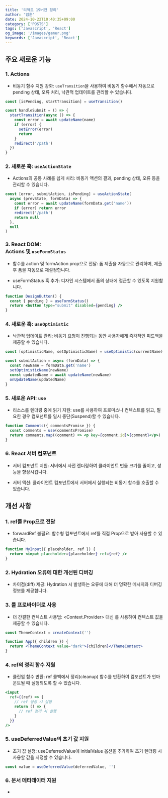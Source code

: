 ```yaml
---
title: '리액트 19버전 정리'
author: '임훈'
date: 2024-10-22T10:40:35+09:00
category: ['POSTS']
tags: ['Javascript', 'React']
og_image: '/images/gamer.png'
keywords: ['Javascript', 'React']
---
```


## 주요 새로운 기능

### 1. Actions

- 비동기 함수 지원 강화: `useTransition`을 사용하여 비동기 함수에서 자동으로 pending 상태, 오류 처리, 낙관적 업데이트를 관리할 수 있습니다.

```jsx
const [isPending, startTransition] = useTransition()

const handleSubmit = () => {
  startTransition(async () => {
    const error = await updateName(name)
    if (error) {
      setError(error)
      return
    }
    redirect('/path')
  })
}
```

### 2. 새로운 훅: `useActionState`

- Actions의 공통 사례를 쉽게 처리: 비동기 액션의 결과, pending 상태, 오류 등을 관리할 수 있습니다.

```jsx
const [error, submitAction, isPending] = useActionState(
  async (prevState, formData) => {
    const error = await updateName(formData.get('name'))
    if (error) return error
    redirect('/path')
    return null
  },
  null
)
```

### 3. React DOM: <form> Actions 및 `useFormStatus`

- 함수를 action 및 formAction prop으로 전달: 폼 제출을 자동으로 관리하며, 제출 후 폼을 자동으로 재설정합니다.

- useFormStatus 훅 추가: 디자인 시스템에서 폼의 상태에 접근할 수 있도록 지원합니다.

```jsx
function DesignButton() {
  const { pending } = useFormStatus()
  return <button type="submit" disabled={pending} />
}
```

### 4. 새로운 훅: `useOptimistic`

- 낙관적 업데이트 관리: 비동기 요청이 진행되는 동안 사용자에게 즉각적인 피드백을 제공할 수 있습니다.

```jsx
const [optimisticName, setOptimisticName] = useOptimistic(currentName)

const submitAction = async (formData) => {
  const newName = formData.get('name')
  setOptimisticName(newName)
  const updatedName = await updateName(newName)
  onUpdateName(updatedName)
}
```

### 5. 새로운 API: `use`

- 리소스를 렌더링 중에 읽기 지원: use를 사용하여 프로미스나 컨텍스트를 읽고, 필요한 경우 컴포넌트를 일시 중단(Suspend)할 수 있습니다.

```jsx
function Comments({ commentsPromise }) {
  const comments = use(commentsPromise)
  return comments.map((comment) => <p key={comment.id}>{comment}</p>)
}
```

### 6. React 서버 컴포넌트

- 서버 컴포넌트 지원: 서버에서 사전 렌더링하여 클라이언트 번들 크기를 줄이고, 성능을 향상시킵니다.

- 서버 액션: 클라이언트 컴포넌트에서 서버에서 실행되는 비동기 함수를 호출할 수 있습니다.

## 개선 사항

### 1. ref를 Prop으로 전달

- forwardRef 불필요: 함수형 컴포넌트에서 ref를 직접 Prop으로 받아 사용할 수 있습니다.

```jsx
function MyInput({ placeholder, ref }) {
  return <input placeholder={placeholder} ref={ref} />
}
```

### 2. Hydration 오류에 대한 개선된 디버깅

- 차이점(diff) 제공: Hydration 시 발생하는 오류에 대해 더 명확한 메시지와 디버깅 정보를 제공합니다.

### 3. <Context>를 프로바이더로 사용

- 더 간결한 컨텍스트 사용법: <Context.Provider> 대신 <Context>를 사용하여 컨텍스트 값을 제공할 수 있습니다.

```jsx
const ThemeContext = createContext('')

function App({ children }) {
  return <ThemeContext value="dark">{children}</ThemeContext>
}
```

### 4. ref의 정리 함수 지원

- 클린업 함수 반환: ref 콜백에서 정리(cleanup) 함수를 반환하여 컴포넌트가 언마운트될 때 실행되도록 할 수 있습니다.

```jsx
<input
  ref={(ref) => {
    // ref 생성 시 실행
    return () => {
      // ref 정리 시 실행
    }
  }}
/>
```

### 5. useDeferredValue의 초기 값 지원

- 초기 값 설정: useDeferredValue에 initialValue 옵션을 추가하여 초기 렌더링 시 사용할 값을 지정할 수 있습니다.

```jsx
const value = useDeferredValue(deferredValue, '')
```

### 6. 문서 메타데이터 지원

- <title>, <meta>, <link> 태그의 자연스러운 사용: 컴포넌트 내에서 문서의 메타데이터를 직접 정의하고, React가 이를 <head>로 자동 호이스팅합니다.

```jsx
function BlogPost({ post }) {
  return (
    <article>
      <h1>{post.title}</h1>
      <title>{post.title}</title>
      <meta name="author" content="Author Name" />
    </article>
  )
}
```

### 7. 스타일시트 지원 개선

- 스타일시트의 우선순위 관리: <link> 태그에 precedence 속성을 사용하여 스타일시트의 삽입 순서를 제어할 수 있습니다.

```jsx
<link rel="stylesheet" href="style.css" precedence="high" />
```

### 8. 비동기 스크립트 지원

- 중복 제거 및 로드 순서 관리: 비동기 스크립트를 컴포넌트 내에서 선언하고, React가 로드 순서와 중복을 관리합니다.

```jsx
function MyComponent() {
  return (
    <div>
      <script async src="script.js" />
      Content
    </div>
  )
}
```

### 9. 리소스 프리로딩 지원

- 성능 최적화: preload, prefetchDNS, preconnect 등의 API를 제공하여 브라우저 리소스 로딩을 최적화합니다.

```jsx
import { prefetchDNS, preconnect, preload, preinit } from 'react-dom'

function MyComponent() {
  preinit('https://example.com/script.js', { as: 'script' })
  preload('https://example.com/font.woff', { as: 'font' })
}
```

### 10. 서드파티 스크립트 및 확장 프로그램과의 호환성 향상

- Hydration 개선: 예기치 않은 태그나 요소로 인한 Hydration 오류를 방지하고, 서드파티 스크립트나 브라우저 확장 프로그램과의 충돌을 최소화합니다.

### 11. 오류 보고 개선

- 중복 제거 및 상세 정보 제공: 오류 메시지의 중복을 제거하고, `onCaughtError`, `onUncaughtError` 등의 새로운 루트 옵션을 추가하여 오류 처리를 유연하게 합니다.

### 12. 커스텀 엘리먼트 지원

- 속성 및 프로퍼티 관리 개선: 커스텀 엘리먼트에 대한 속성과 프로퍼티 처리가 개선되어, 클라이언트 및 SSR 환경에서 일관성 있게 동작합니다.
